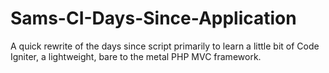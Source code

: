 Sams-CI-Days-Since-Application
======================

A quick rewrite of the days since script primarily to learn a little bit of Code Igniter, a lightweight, bare to the metal PHP MVC framework.
